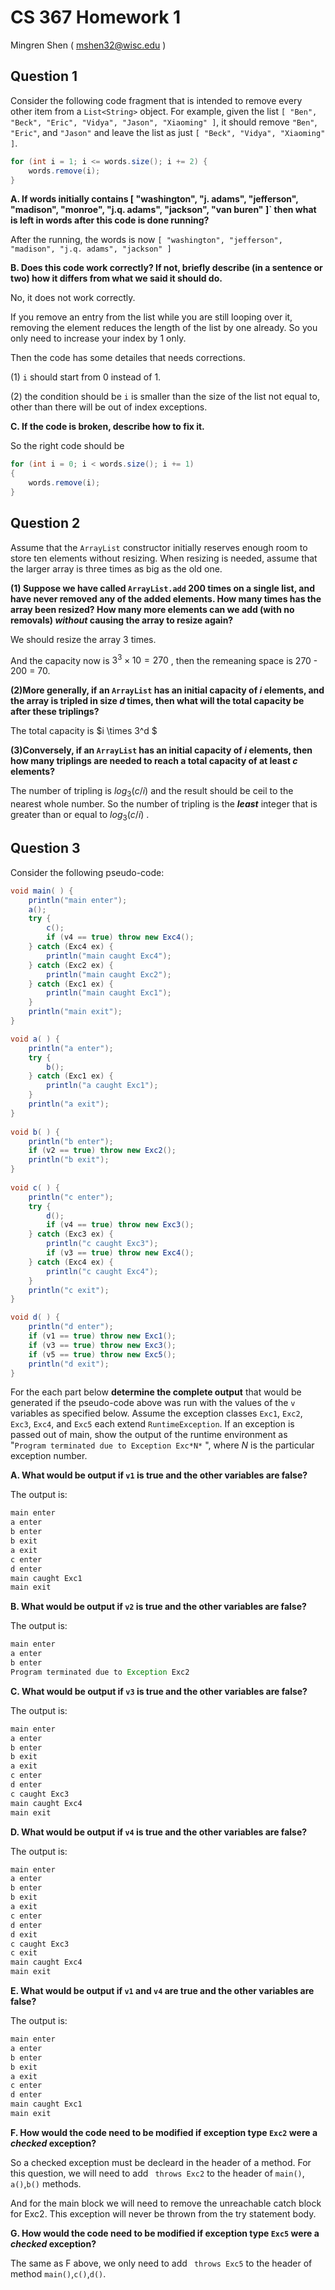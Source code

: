 # CS 367 Homework 1
Mingren Shen ( mshen32@wisc.edu )

## Question 1

Consider the following code fragment that is intended to remove every other item from a `List<String>` object. For example, given the list `[ "Ben", "Beck", "Eric", "Vidya", "Jason", "Xiaoming" ]`, it should remove `"Ben"`, `"Eric"`, and `"Jason"` and leave the list as just `[ "Beck", "Vidya", "Xiaoming" ]`.

``` java
for (int i = 1; i <= words.size(); i += 2) {
    words.remove(i); 
} 
```

**A. If words initially contains [ "washington", "j. adams", "jefferson", "madison", "monroe", "j.q. adams", "jackson", "van buren" ]` then what is left in words after this code is done running?**

After the running, the words is now `[ "washington", "jefferson", "madison", "j.q. adams", "jackson" ]`



**B. Does this code work correctly? If not, briefly describe (in a sentence or two) how it differs from what we said it should do.**

No, it does not work correctly.

If you remove an entry from the list while you are still looping over it, removing the element reduces the length of the list by one already. So you only need to increase your index by 1 only.

Then the code has some detailes that needs corrections.

(1) `i` should start from 0 instead of 1.

(2) the condition should be `i` is smaller than the size of the list not equal to, other than there will be out of index exceptions.



**C. If the code is broken, describe how to fix it.**

So the right code should be

``` java
for (int i = 0; i < words.size(); i += 1) 
{
    words.remove(i); 
} 
```



## Question 2

Assume that the `ArrayList` constructor initially reserves enough room to store ten elements without resizing. When resizing is needed, assume that the larger array is three times as big as the old one.

**(1) Suppose we have called `ArrayList.add` 200 times on a single list, and have never removed any of the added elements. How many times has the array been resized? How many more elements can we add (with no removals) *without* causing the array to resize again?**

We should resize the array 3 times.

And the capacity now is $3^3 \times 10 = 270$ , then the remeaning space is 270 - 200 = 70.



**(2)More generally, if an `ArrayList` has an initial capacity of *i* elements, and the array is tripled in size *d* times, then what will the total capacity be after these triplings?**

The total capacity is $i \times 3^d $



**(3)Conversely, if an `ArrayList` has an initial capacity of *i* elements, then how many triplings are needed to reach a total capacity of at least *c* elements?**

The number of tripling is  $log_{3}( c / i)$ and the result should be ceil to the nearest whole number. So the number of tripling is the ***least*** integer that is greater than or equal to  $log_{3}( c / i)$ .



## Question 3

Consider the following pseudo-code:

```java
void main( ) {
    println("main enter");
    a();
    try {
        c();
        if (v4 == true) throw new Exc4();
    } catch (Exc4 ex) {
        println("main caught Exc4");
    } catch (Exc2 ex) {
        println("main caught Exc2");
    } catch (Exc1 ex) {
        println("main caught Exc1");
    }
    println("main exit");
}

void a( ) {
    println("a enter");
    try {
        b();
    } catch (Exc1 ex) {
        println("a caught Exc1");
    }
    println("a exit");
}
   
void b( ) {
    println("b enter");
    if (v2 == true) throw new Exc2();
    println("b exit");
}
   
void c( ) {
    println("c enter");
    try {
        d();
        if (v4 == true) throw new Exc3();
    } catch (Exc3 ex) {
        println("c caught Exc3");
        if (v3 == true) throw new Exc4();
    } catch (Exc4 ex) {
        println("c caught Exc4");
    }
    println("c exit");
}

void d( ) {
    println("d enter");
    if (v1 == true) throw new Exc1();
    if (v3 == true) throw new Exc3();
    if (v5 == true) throw new Exc5();
    println("d exit");
}
```

For the each part below **determine the complete output** that would be generated if the pseudo-code above was run with the values of the `v` variables as specified below. Assume the exception classes `Exc1`, `Exc2`, `Exc3`, `Exc4`, and `Exc5` each extend `RuntimeException`. If an exception is passed out of main, show the output of the runtime environment as "`Program terminated due to Exception Exc*N*`    ", where *N* is the particular exception number.

**A. What would be output if `v1` is true and the other variables are false?**

The output is:

```java
main enter
a enter
b enter
b exit
a exit
c enter
d enter
main caught Exc1
main exit
```



**B. What would be output if `v2` is true and the other variables are false?**

The output is:

```java
main enter
a enter
b enter
Program terminated due to Exception Exc2
```



**C. What would be output if `v3` is true and the other variables are false?**

The output is:

```java
main enter
a enter
b enter
b exit
a exit
c enter
d enter
c caught Exc3
main caught Exc4
main exit
```



**D. What would be output if `v4` is true and the other variables are false?**

The output is:

```java
main enter
a enter
b enter
b exit
a exit
c enter
d enter
d exit
c caught Exc3
c exit
main caught Exc4
main exit
```



**E. What would be output if `v1` and `v4` are true and the other variables are false?**

The output is:

```java
main enter
a enter
b enter
b exit
a exit
c enter
d enter
main caught Exc1
main exit
```


**F. How would the code need to be modified if exception type `Exc2` were a *checked* exception?**

So a checked exception must be decleard in the header of a method. For this question, we will need to add ` throws Exc2` to the header of  `main()`, `a()`,`b()` methods. 

And for the main block we will need to remove the unreachable catch block for Exc2. This exception will never be thrown from the try statement body.



**G. How would the code need to be modified if exception type `Exc5` were a *checked* exception?**

The same as F above, we only need to add ` throws Exc5` to the header of method `main()`,`c()`,`d()`.



